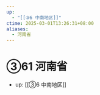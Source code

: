 ```yaml
---
up:
  - "[[③6 中南地区]]"
ctime: 2025-03-01T13:26:31+08:00
aliases:
  - 河南省
---
```


# ③61 河南省

- up: [[③6 中南地区]]
